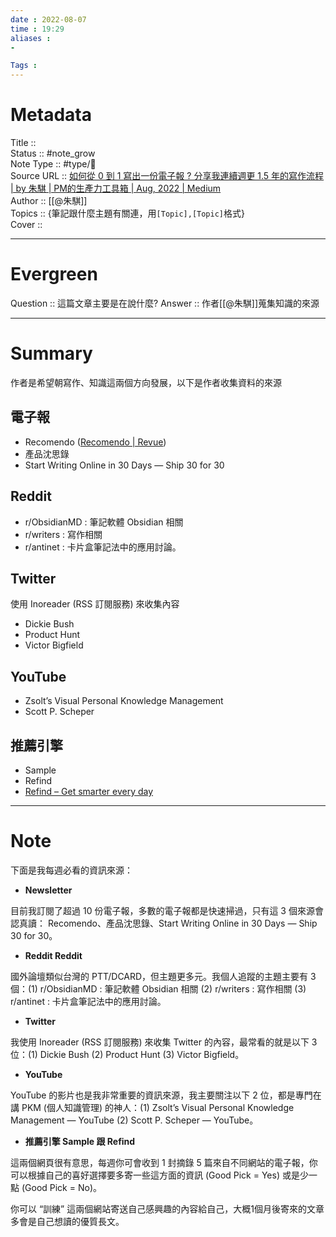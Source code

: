```yaml
---
date : 2022-08-07
time : 19:29
aliases : 
-

Tags : 
---
```

# Metadata
Title :: <br>
Status :: #note_grow <br>
Note Type :: #type/📰<br>
Source URL :: [如何從 0 到 1 寫出一份電子報 ? 分享我連續週更 1.5 年的寫作流程 | by 朱騏 | PM的生產力工具箱 | Aug, 2022 | Medium](https://medium.com/pm%E7%9A%84%E7%94%9F%E7%94%A2%E5%8A%9B%E5%B7%A5%E5%85%B7%E7%AE%B1/%E5%A6%82%E4%BD%95%E5%BE%9E-0-%E5%88%B0-1-%E5%AF%AB%E5%87%BA%E4%B8%80%E4%BB%BD%E9%9B%BB%E5%AD%90%E5%A0%B1-dfa919c3b20b)<br>
Author :: [[@朱騏]]<br>
Topics :: {筆記跟什麼主題有關連，用`[Topic],[Topic]`格式}<br>
Cover ::

---
# Evergreen
Question :: 這篇文章主要是在說什麼?
Answer :: 作者[[@朱騏]]蒐集知識的來源

---

# Summary
作者是希望朝寫作、知識這兩個方向發展，以下是作者收集資料的來源

## 電子報
- Recomendo ([Recomendo | Revue](https://www.getrevue.co/profile/Recomendo/))
- 產品沈思錄
- Start Writing Online in 30 Days — Ship 30 for 30

## Reddit
-  r/ObsidianMD : 筆記軟體 Obsidian 相關
- r/writers : 寫作相關
- r/antinet : 卡片盒筆記法中的應用討論。

## Twitter
使用 Inoreader (RSS 訂閱服務) 來收集內容
- Dickie Bush
- Product Hunt
- Victor Bigfield

## YouTube
- Zsolt’s Visual Personal Knowledge Management
- Scott P. Scheper

## 推薦引擎
- Sample
- Refind
- [Refind – Get smarter every day](https://refind.com/)

---

# Note

下面是我每週必看的資訊來源：

-   **Newsletter**

目前我訂閱了超過 10 份電子報，多數的電子報都是快速掃過，只有這 3 個來源會認真讀： Recomendo、產品沈思錄、Start Writing Online in 30 Days — Ship 30 for 30。

-   **Reddit Reddit**

國外論壇類似台灣的 PTT/DCARD，但主題更多元。我個人追蹤的主題主要有 3 個：(1) r/ObsidianMD : 筆記軟體 Obsidian 相關 (2) r/writers : 寫作相關 (3) r/antinet : 卡片盒筆記法中的應用討論。

-   **Twitter**

我使用 Inoreader (RSS 訂閱服務) 來收集 Twitter 的內容，最常看的就是以下 3 位：(1) Dickie Bush (2) Product Hunt (3) Victor Bigfield。

-   **YouTube**

YouTube 的影片也是我非常重要的資訊來源，我主要關注以下 2 位，都是專門在講 PKM (個人知識管理) 的神人：(1) Zsolt’s Visual Personal Knowledge Management — YouTube (2) Scott P. Scheper — YouTube。

-   **推薦引擎 Sample 跟 Refind**

這兩個網頁很有意思，每週你可會收到 1 封摘錄 5 篇來自不同網站的電子報，你可以根據自己的喜好選擇要多寄一些這方面的資訊 (Good Pick = Yes) 或是少一點 (Good Pick = No)。

你可以 “訓練” 這兩個網站寄送自己感興趣的內容給自己，大概1個月後寄來的文章多會是自己想讀的優質長文。